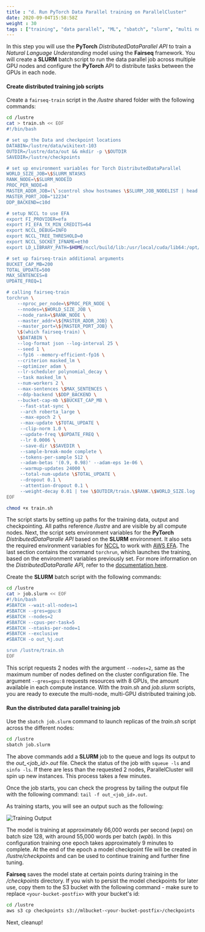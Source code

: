 ```yaml
---
title : "d. Run PyTorch Data Parallel training on ParallelCluster"
date: 2020-09-04T15:58:58Z
weight : 30
tags : ["training", "data parallel", "ML", "sbatch", "slurm", "multi node", "multi gpu"]
---
```


In this step you will use the **PyTorch** _DistributedDataParallel API_ to train a _Natural Language Understanding_ model using the **Fairseq** framework. You will create a **SLURM** batch script to run the data parallel job across multiple GPU nodes and configure the **PyTorch** API to distribute tasks between the GPUs in each node.

#### Create distributed training job scripts

Create a `fairseq-train` script in the _/lustre_ shared folder with the following commands:

```bash
cd /lustre
cat > train.sh << EOF
#!/bin/bash

# set up the Data and checkpoint locations
DATABIN=/lustre/data/wikitext-103
OUTDIR=/lustre/data/out && mkdir -p \$OUTDIR
SAVEDIR=/lustre/checkpoints

# set up environment variables for Torch DistributedDataParallel
WORLD_SIZE_JOB=\$SLURM_NTASKS
RANK_NODE=\$SLURM_NODEID
PROC_PER_NODE=8
MASTER_ADDR_JOB=(\`scontrol show hostnames \$SLURM_JOB_NODELIST | head -n 1\`)
MASTER_PORT_JOB="12234"
DDP_BACKEND=c10d

# setup NCCL to use EFA
export FI_PROVIDER=efa
export FI_EFA_TX_MIN_CREDITS=64
export NCCL_DEBUG=INFO
export NCCL_TREE_THRESHOLD=0
export NCCL_SOCKET_IFNAME=eth0
export LD_LIBRARY_PATH=$HOME/nccl/build/lib:/usr/local/cuda/lib64:/opt/amazon/efa/lib64:/opt/amazon/openmpi/lib64:\$LD_LIBRARY_PATH

# set up fairseq-train additional arguments
BUCKET_CAP_MB=200
TOTAL_UPDATE=500
MAX_SENTENCES=8
UPDATE_FREQ=1

# calling fairseq-train
torchrun \
    --nproc_per_node=\$PROC_PER_NODE \
    --nnodes=\$WORLD_SIZE_JOB \
    --node_rank=\$RANK_NODE \
    --master_addr=\${MASTER_ADDR_JOB} \
    --master_port=\${MASTER_PORT_JOB} \
    \$(which fairseq-train) \
    \$DATABIN \
    --log-format json --log-interval 25 \
    --seed 1 \
    --fp16 --memory-efficient-fp16 \
    --criterion masked_lm \
    --optimizer adam \
    --lr-scheduler polynomial_decay \
    --task masked_lm \
    --num-workers 2 \
    --max-sentences \$MAX_SENTENCES \
    --ddp-backend \$DDP_BACKEND \
    --bucket-cap-mb \$BUCKET_CAP_MB \
     --fast-stat-sync \
     --arch roberta_large \
     --max-epoch 2 \
     --max-update \$TOTAL_UPDATE \
     --clip-norm 1.0 \
     --update-freq \$UPDATE_FREQ \
     --lr 0.0006 \
     --save-dir \$SAVEDIR \
     --sample-break-mode complete \
     --tokens-per-sample 512 \
     --adam-betas '(0.9, 0.98)' --adam-eps 1e-06 \
     --warmup-updates 24000 \
     --total-num-update \$TOTAL_UPDATE \
     --dropout 0.1 \
     --attention-dropout 0.1 \
     --weight-decay 0.01 | tee \$OUTDIR/train.\$RANK.\$WORLD_SIZE.log
EOF

chmod +x train.sh
```

The script starts by setting up paths for the training data, output and checkpointing. All paths reference _/lustre_ and are visible by all compute nodes. Next, the script sets environment variables for the **PyTorch** _DistributedDataParalle API_ based on the **SLURM** environment. It also sets the required environment variables for [NCCL](https://developer.nvidia.com/nccl) to work with [AWS EFA](https://aws.amazon.com/hpc/efa/). The last section contains the command `torchrun`, which launches the training, based on the environment variables previously set. For more information on the _DistributedDataParalle API_, refer to the [documentation here](https://pytorch.org/tutorials/intermediate/ddp_tutorial.html).

Create the **SLURM** batch script with the following commands:

```bash
cd /lustre
cat > job.slurm << EOF
#!/bin/bash
#SBATCH --wait-all-nodes=1
#SBATCH --gres=gpu:8
#SBATCH --nodes=2
#SBATCH --cpus-per-task=5
#SBATCH --ntasks-per-node=1
#SBATCH --exclusive
#SBATCH -o out_%j.out

srun /lustre/train.sh
EOF
```
This script requests 2 nodes with the argument `--nodes=2`, same as the maximum number of nodes defined on the cluster configuration file. The argument `--gres=gpu:8` requests resources with 8 GPUs, the amount available in each compute instance.  With the _train.sh_ and _job.slurm_ scripts, you are ready to execute the multi-node, multi-GPU distributed training job.

#### Run the distributed data parallel training job

Use the `sbatch job.slurm` command to launch replicas of the _train.sh_ script across the different nodes:

```bash
cd /lustre
sbatch job.slurm
```
The above commands add a **SLURM** job to the queue and logs its output to the _out\_<job_id>.out_ file. Check the status of the job with `squeue -ls` and `sinfo -ls`. If there are less than the requested 2 nodes, ParallelCluster will spin up new instances. This process takes a few minutes.

Once the job starts, you can check the progress by tailing the output file with the following command: `tail -f out_<job_id>.out`.

As training starts, you will see an output such as the following:

![Training Output](/images/ml/training.png)

The model is training at approximately 66,000 words per second (_wps_) on batch size 128, with around 55,000 words per batch (_wpb_). In this configuration training one epoch takes approximately 9 minutes to complete. At the end of the epoch a model checkpoint file will be created in _/lustre/checkpoints_ and can be used to continue training and further fine tuning.

**Fairseq** saves the model state at certain points during training in the _/checkpoints_ directory. If you wish to persist the model checkpoints for later use, copy them to the S3 bucket with the following command - make sure to replace `<your-bucket-postfix>` with your bucket's id:

```bash
cd /lustre
aws s3 cp checkpoints s3://mlbucket-<your-bucket-postfix>/checkpoints --recursive
```

Next, cleanup!

